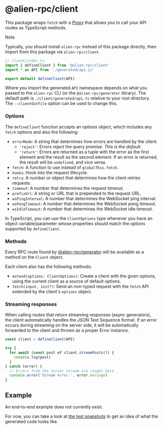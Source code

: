 # @alien-rpc/client

This package wraps `fetch` with a [Proxy](https://developer.mozilla.org/en-US/docs/Web/JavaScript/Reference/Global_Objects/Proxy) that allows you to call your API routes as TypeScript methods.

> [!NOTE]
> Typically, you should install `alien-rpc` instead of this package directly, then import from this package via `alien-rpc/client`.

```ts
// client/index.ts
import { defineClient } from '@alien-rpc/client'
import * as API from './generated/api.js'

export default defineClient(API)
```

Where you import the generated `API` namespace depends on what you passed to the `alien-rpc` CLI (or the `@alien-rpc/generator` library). The default path is `./client/generated/api.ts` relative to your root directory. The `--clientOutFile` option can be used to change this.

### Options

The `defineClient` function accepts an options object, which includes any `fetch` options and also the following:

- `errorMode`: A string that determines how errors are handled by the client.
  - `'reject'`: Errors reject the query promise. _This is the default._
  - `'return'`: Errors are returned as a tuple with the error as the first element and the result as the second element. If an error is returned, the result will be `undefined`, and vice versa.
- `fetch`: A function to use instead of `globalThis.fetch`.
- `hooks`: Hook into the request lifecycle.
- `retry`: A number or object that determines how the client retries requests.
- `timeout`: A number that determines the request timeout.
- `prefixUrl`: A string or URL that is prepended to the request URL.
- `wsPingInterval`: A number that determines the WebSocket ping interval.
- `wsPongTimeout`: A number that determines the WebSocket pong timeout.
- `wsIdleTimeout`: A number that determines the WebSocket idle timeout.

In TypeScript, you can use the `ClientOptions` type whenever you have an object variable/parameter whose properties should match the options supported by `defineClient`.

### Methods

Every RPC route found by [@alien-rpc/generator](https://github.com/alloc/alien-rpc/tree/master/packages/generator) will be available as a method on the `Client` object.

Each client also has the following methods:

- `extend(options: ClientOptions)`: Create a client with the given options, using the current client as a source of default options.
- `fetch(input, init?)`: Send an non-typed request with the `fetch` API extended by the client's `options` object.

### Streaming responses

When calling routes that return streaming responses (async generators), the client automatically handles the JSON Text Sequence format. If an error occurs during streaming on the server side, it will be automatically forwarded to the client and thrown as a proper Error instance.

```ts
const client = defineClient(API)

try {
  for await (const post of client.streamPosts()) {
    console.log(post)
  }
} catch (error) {
  // Errors from the server stream are caught here
  console.error('Stream error:', error.message)
}
```

## Example

An end-to-end example does not currently exist.

For now, you can take a look at [the test snapshots](https://github.com/alloc/alien-rpc/tree/master/test/generator/__snapshots__) to get an idea of what the generated code looks like.
